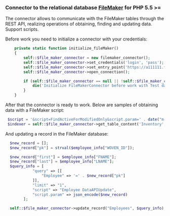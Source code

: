 ### Connector to the relational database [FileMaker](https://help.claris.com/en/data-api-guide/content/index.html) for PHP 5.5 >=

The connector allows to communicate with the FileMaker tables through the REST API, realizing operations of obtaining, finding and updating data. Support scripts.

Before work you need to initialize a connector with your credentials:
``` php
    private static function initialize_fileMaker()
    {
        self::$file_maker_connector = new filemaker_connector();
        self::$file_maker_connector->set_credentials('login', 'pass');
        self::$file_maker_connector->set_entry_point('https://a111111.fmphost.com/fmi/data/v1/databases/test');
        self::$file_maker_connector->open_connection();

        if (self::$file_maker_connector == null || !self::$file_maker_connector->is_opened()) {
            die('Initialize FileMakerConnector before work with Test database.');
        }
    }
```

After that the connector is ready to work. Below are samples of obtaining data with a FileMaker script:
``` php
 $script = '&script=FindActiveForModifiedOnly&script.param=' . date("m-d-Y H:i:s", time());
 $indexer = self::$file_maker_connector->get_table_content('Inventory', $script);
```

And updating a record in the FileMaker database:
``` php
  $new_record = [];
  $new_record["pk"] = strval($employee_info["WOVEN_ID"]);

  $new_record["first"] = $employee_info["FNAME"];
  $new_record["last"] = $employee_info["LNAME"];
  $query_info = [
            "query" => [[
                "Employee" => '=' . $new_record["pk"]
            ]],
            "limit" => "1",
            "script" => "Employee DataAPIUpdate",
            "script.param" => json_encode($new_record)
        ];

  self::$file_maker_connector->update_record("Employees", $query_info);
```
